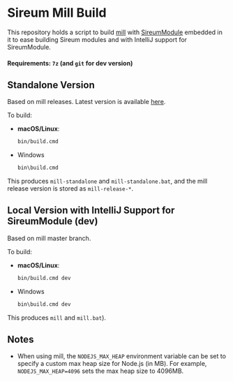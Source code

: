 # Sireum Mill Build

This repository holds a script to build [mill](https://github.com/lihaoyi/mill)
with [SireumModule](sireum/src/org/sireum/mill/SireumModule.scala) embedded in it to
ease building Sireum modules and with IntelliJ support for SireumModule.


#### Requirements: `7z` (and `git` for dev version)

## Standalone Version

Based on mill releases. 
Latest version is available [here](https://github.com/sireum/releases/releases/download/mill/mill).

To build:

* **macOS/Linux**:

  ```bash
  bin/build.cmd
  ```
  
* Windows

  ```bash
  bin\build.cmd
  ```
  
This produces `mill-standalone` and `mill-standalone.bat`, and the mill release version is stored as 
`mill-release-*`.

## Local Version with IntelliJ Support for SireumModule (dev)

Based on mill master branch.

To build:

* **macOS/Linux**:

  ```bash
  bin/build.cmd dev
  ```
  
* Windows

  ```bash
  bin\build.cmd dev
  ```

This produces `mill` and `mill.bat`).


## Notes

* When using mill, the `NODEJS_MAX_HEAP` environment variable can be set to specify a custom max heap size for Node.js (in MB).
  For example, `NODEJS_MAX_HEAP=4096` sets the max heap size to 4096MB.